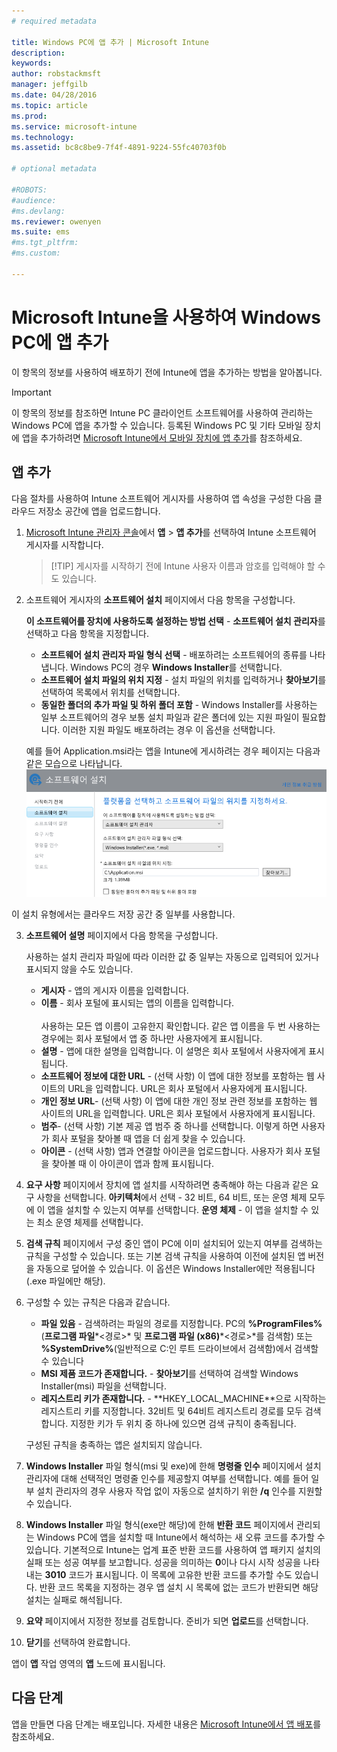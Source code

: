 ```yaml
---
# required metadata

title: Windows PC에 앱 추가 | Microsoft Intune
description:
keywords:
author: robstackmsft
manager: jeffgilb
ms.date: 04/28/2016
ms.topic: article
ms.prod:
ms.service: microsoft-intune
ms.technology:
ms.assetid: bc8c8be9-7f4f-4891-9224-55fc40703f0b

# optional metadata

#ROBOTS:
#audience:
#ms.devlang:
ms.reviewer: owenyen
ms.suite: ems
#ms.tgt_pltfrm:
#ms.custom:

---
```


# Microsoft Intune을 사용하여 Windows PC에 앱 추가

이 항목의 정보를 사용하여 배포하기 전에 Intune에 앱을 추가하는 방법을 알아봅니다.

> [!IMPORTANT]
> 이 항목의 정보를 참조하면 Intune PC 클라이언트 소프트웨어를 사용하여 관리하는 Windows PC에 앱을 추가할 수 있습니다. 등록된 Windows PC 및 기타 모바일 장치에 앱을 추가하려면 [Microsoft Intune에서 모바일 장치에 앱 추가](add-apps-for-mobile-devices-in-microsoft-intune.md)를 참조하세요.


## 앱 추가
다음 절차를 사용하여 Intune 소프트웨어 게시자를 사용하여 앱 속성을 구성한 다음 클라우드 저장소 공간에 앱을 업로드합니다.

1.  [Microsoft Intune 관리자 콘솔](https://manage.microsoft.com)에서 **앱** &gt; **앱 추가**를 선택하여 Intune 소프트웨어 게시자를 시작합니다.

    > [!TIP] 게시자를 시작하기 전에 Intune 사용자 이름과 암호를 입력해야 할 수도 있습니다.



2.  소프트웨어 게시자의 **소프트웨어 설치** 페이지에서 다음 항목을 구성합니다.

    **이 소프트웨어를 장치에 사용하도록 설정하는 방법 선택** - **소프트웨어 설치 관리자**를 선택하고 다음 항목을 지정합니다.

    - **소프트웨어 설치 관리자 파일 형식 선택** - 배포하려는 소프트웨어의 종류를 나타냅니다. Windows PC의 경우 **Windows Installer**를 선택합니다.
    - **소프트웨어 설치 파일의 위치 지정** - 설치 파일의 위치를 입력하거나 **찾아보기**를 선택하여 목록에서 위치를 선택합니다.
    - **동일한 폴더의 추가 파일 및 하위 폴더 포함** - Windows Installer를 사용하는 일부 소프트웨어의 경우 보통 설치 파일과 같은 폴더에 있는 지원 파일이 필요합니다. 이러한 지원 파일도 배포하려는 경우 이 옵션을 선택합니다.

    예를 들어 Application.msi라는 앱을 Intune에 게시하려는 경우 페이지는 다음과 같은 모습으로 나타납니다. ![PC 소프트웨어 게시자](./media/publisher-for-pc.png)

   이 설치 유형에서는 클라우드 저장 공간 중 일부를 사용합니다.

3.  **소프트웨어 설명** 페이지에서 다음 항목을 구성합니다.

    사용하는 설치 관리자 파일에 따라 이러한 값 중 일부는 자동으로 입력되어 있거나 표시되지 않을 수도 있습니다.

    - **게시자** - 앱의 게시자 이름을 입력합니다.
    - **이름** - 회사 포털에 표시되는 앱의 이름을 입력합니다.<br /><br />사용하는 모든 앱 이름이 고유한지 확인합니다. 같은 앱 이름을 두 번 사용하는 경우에는 회사 포털에서 앱 중 하나만 사용자에게 표시됩니다.
    - **설명** - 앱에 대한 설명을 입력합니다. 이 설명은 회사 포털에서 사용자에게 표시됩니다.
    - **소프트웨어 정보에 대한 URL** - (선택 사항) 이 앱에 대한 정보를 포함하는 웹 사이트의 URL을 입력합니다. URL은 회사 포털에서 사용자에게 표시됩니다.
    - **개인 정보 URL**- (선택 사항) 이 앱에 대한 개인 정보 관련 정보를 포함하는 웹 사이트의 URL을 입력합니다. URL은 회사 포털에서 사용자에게 표시됩니다.
    - **범주**- (선택 사항) 기본 제공 앱 범주 중 하나를 선택합니다. 이렇게 하면 사용자가 회사 포털을 찾아볼 때 앱을 더 쉽게 찾을 수 있습니다.
    - **아이콘** - (선택 사항) 앱과 연결할 아이콘을 업로드합니다. 사용자가 회사 포털을 찾아볼 때 이 아이콘이 앱과 함께 표시됩니다.



4.  **요구 사항** 페이지에서 장치에 앱 설치를 시작하려면 충족해야 하는 다음과 같은 요구 사항을 선택합니다. **아키텍처**에서 선택 - 32 비트, 64 비트, 또는 운영 체제 모두에 이 앱을 설치할 수 있는지 여부를 선택합니다. **운영 체제** - 이 앱을 설치할 수 있는 최소 운영 체제를 선택합니다.

5.  **검색 규칙** 페이지에서 구성 중인 앱이 PC에 이미 설치되어 있는지 여부를 검색하는 규칙을 구성할 수 있습니다. 또는 기본 검색 규칙을 사용하여 이전에 설치된 앱 버전을 자동으로 덮어쓸 수 있습니다. 이 옵션은 Windows Installer에만 적용됩니다(.exe 파일에만 해당).
6.  
    구성할 수 있는 규칙은 다음과 같습니다.
    - **파일 있음** - 검색하려는 파일의 경로를 지정합니다. PC의 **%ProgramFiles%**(**프로그램 파일**\*&lt;경로&gt;* 및 **프로그램 파일 (x86)**\*&lt;경로&gt;*를 검색함) 또는 **%SystemDrive%**(일반적으로 C:인 루트 드라이브에서 검색함)에서 검색할 수 있습니다
    - **MSI 제품 코드가 존재합니다.** - **찾아보기**를 선택하여 검색할 Windows Installer(msi) 파일을 선택합니다. 
    - **레지스트리 키가 존재합니다.** - **HKEY_LOCAL_MACHINE\**으로 시작하는 레지스트리 키를 지정합니다. 32비트 및 64비트 레지스트리 경로를 모두 검색합니다. 지정한 키가 두 위치 중 하나에 있으면 검색 규칙이 충족됩니다.

    구성된 규칙을 충족하는 앱은 설치되지 않습니다.

7.  **Windows Installer** 파일 형식(msi 및 exe)에 한해 **명령줄 인수** 페이지에서 설치 관리자에 대해 선택적인 명령줄 인수를 제공할지 여부를 선택합니다. 예를 들어 일부 설치 관리자의 경우 사용자 작업 없이 자동으로 설치하기 위한 **/q** 인수를 지원할 수 있습니다.

8.  **Windows Installer** 파일 형식(exe만 해당)에 한해 **반환 코드** 페이지에서 관리되는 Windows PC에 앱을 설치할 때 Intune에서 해석하는 새 오류 코드를 추가할 수 있습니다.
    기본적으로 Intune는 업계 표준 반환 코드를 사용하여 앱 패키지 설치의 실패 또는 성공 여부를 보고합니다. 성공을 의미하는 **0**이나 다시 시작 성공을 나타내는 **3010** 코드가 표시됩니다. 이 목록에 고유한 반환 코드를 추가할 수도 있습니다. 반환 코드 목록을 지정하는 경우 앱 설치 시 목록에 없는 코드가 반환되면 해당 설치는 실패로 해석됩니다.

9.  **요약** 페이지에서 지정한 정보를 검토합니다. 준비가 되면 **업로드**를 선택합니다.

10. **닫기**를 선택하여 완료합니다.

앱이 **앱** 작업 영역의 **앱** 노드에 표시됩니다.

## 다음 단계

앱을 만들면 다음 단계는 배포입니다. 자세한 내용은 [Microsoft Intune에서 앱 배포](deploy-apps.md)를 참조하세요.

<!--HONumber=Jun16_HO2-->


